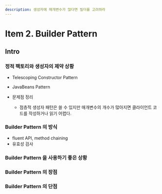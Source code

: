 ```yaml
---
description: 생성자에 매개변수가 많다면 빌더를 고려하라
---
```


# Item 2. Builder Pattern

## Intro

### 정적 팩토리와 생성자의 제약 상황

- Telescoping Constructor Pattern

- JavaBeans Pattern

- 문제점 정리
	- 점층적 생성자 패턴은 쓸 수 있지만 매개변수의 개수가 많아지면 클라이언트 코드를 작성하거나 읽기 어렵다.

### Builder Pattern 의 방식

- fluent API, method chaining
- 유효성 검사

### Builder Pattern 을 사용하기 좋은 상황

### Builder Pattern 의 장점

### Builder Pattern 의 단점
